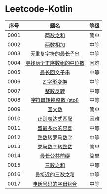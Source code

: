 # Leetcode-Kotlin

|  序号  |  题名  |  等级  |
|:--------:|:--------:|:--------:|
|0001|[两数之和](https://github.com/smallmarker/Leetcode-Kotlin/blob/main/app/src/main/java/com/smallmarker/leetcode_kotlin/questions/_0001/Solution.kt)|简单|
|0002|[两数相加](https://github.com/smallmarker/Leetcode-Kotlin/blob/main/app/src/main/java/com/smallmarker/leetcode_kotlin/questions/_0002/Solution.kt)|中等|
|0003|[无重复字符的最长子串](https://github.com/smallmarker/Leetcode-Kotlin/blob/main/app/src/main/java/com/smallmarker/leetcode_kotlin/questions/_0003/Solution.kt)|中等|
|0004|[寻找两个正序数组的中位数](https://github.com/smallmarker/Leetcode-Kotlin/blob/main/app/src/main/java/com/smallmarker/leetcode_kotlin/questions/_0004/Solution.kt)|困难|
|0005|[最长回文子串](https://github.com/smallmarker/Leetcode-Kotlin/blob/main/app/src/main/java/com/smallmarker/leetcode_kotlin/questions/_0005/Solution.kt)|中等|
|0006|[Z 字形变换](https://github.com/smallmarker/Leetcode-Kotlin/blob/main/app/src/main/java/com/smallmarker/leetcode_kotlin/questions/_0006/Solution.kt)|中等|
|0007|[整数反转](https://github.com/smallmarker/Leetcode-Kotlin/blob/main/app/src/main/java/com/smallmarker/leetcode_kotlin/questions/_0007/Solution.kt)|中等|
|0008|[字符串转换整数 (atoi)](https://github.com/smallmarker/Leetcode-Kotlin/blob/main/app/src/main/java/com/smallmarker/leetcode_kotlin/questions/_0008/Solution.kt)|中等|
|0009|[回文数](https://github.com/smallmarker/Leetcode-Kotlin/blob/main/app/src/main/java/com/smallmarker/leetcode_kotlin/questions/_0009/Solution.kt)|简单|
|0010|[正则表达式匹配](https://github.com/smallmarker/Leetcode-Kotlin/blob/main/app/src/main/java/com/smallmarker/leetcode_kotlin/questions/_0010/Solution.kt)|困难|
|0011|[盛最多水的容器](https://github.com/smallmarker/Leetcode-Kotlin/blob/main/app/src/main/java/com/smallmarker/leetcode_kotlin/questions/_0011/Solution.kt)|中等|
|0012|[整数转罗马数字](https://github.com/smallmarker/Leetcode-Kotlin/blob/main/app/src/main/java/com/smallmarker/leetcode_kotlin/questions/_0012/Solution.kt)|中等|
|0013|[罗马数字转整数](https://github.com/smallmarker/Leetcode-Kotlin/blob/main/app/src/main/java/com/smallmarker/leetcode_kotlin/questions/_0013/Solution.kt)|简单|
|0014|[最长公共前缀](https://github.com/smallmarker/Leetcode-Kotlin/blob/main/app/src/main/java/com/smallmarker/leetcode_kotlin/questions/_0014/Solution.kt)|简单|
|0015|[三数之和](https://github.com/smallmarker/Leetcode-Kotlin/blob/main/app/src/main/java/com/smallmarker/leetcode_kotlin/questions/_0015/Solution.kt)|中等|
|0016|[最接近的三数之和](https://github.com/smallmarker/Leetcode-Kotlin/blob/main/app/src/main/java/com/smallmarker/leetcode_kotlin/questions/_0016/Solution.kt)|中等|
|0017|[电话号码的字母组合](https://github.com/smallmarker/Leetcode-Kotlin/blob/main/app/src/main/java/com/smallmarker/leetcode_kotlin/questions/_0017/Solution.kt)|中等|
